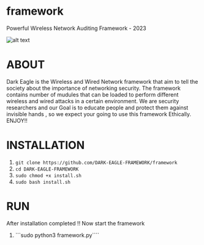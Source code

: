# framework
Powerful Wireless Network Auditing Framework - 2023 

![alt text](https://cdn.discordapp.com/attachments/951192813477965856/1066434338612322434/teahub.io-wallpaper-hack-777467.jpg)

# ABOUT 
Dark Eagle is the Wireless and Wired Network framework that aim to tell the society about the importance of networking security.
The framework contains number of mudules that can be loaded to perform different wireless and wired attacks in a certain environment.
We are security researchers and our Goal is to educate people and protect them against invisible hands , so we expect your going to use this framework Ethically. ENJOY!!

# INSTALLATION

1. ```git clone https://github.com/DARK-EAGLE-FRAMEWORK/framework ```
2. ```cd DARK-EAGLE-FRAMEWORK ```
3. ```sudo chmod +x install.sh```
4. ```sudo bash install.sh```

# RUN
After installation completed !! Now start the framework
1. ```sudo python3 framework.py````
